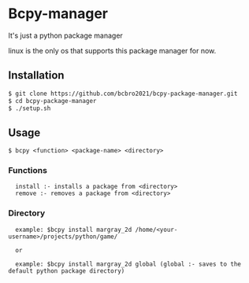 # Bcpy-manager
It's just a python package manager

linux is the only os that supports this package manager for now.

## Installation
```bash
$ git clone https://github.com/bcbro2021/bcpy-package-manager.git
$ cd bcpy-package-manager
$ ./setup.sh
```

## Usage
```
$ bcpy <function> <package-name> <directory>

```
### Functions
```
  install :- installs a package from <directory>
  remove :- removes a package from <directory>
```
### Directory
```
  example: $bcpy install margray_2d /home/<your-username>/projects/python/game/
  
  or
  
  example: $bcpy install margray_2d global (global :- saves to the default python package directory)
  
```
